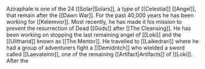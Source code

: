Aziraphale is one of the 24 [[Solar|Solars]], a type of [[Celestial]] [[Angel]], that remain after the [[Dawn War]]. For the past 40,000 years he has been working for [[Kelemvor]]. Most recently, he has made it his mission to prevent the resurrection of Dead [[Gods]] after [[The Cleansing]]. He has been working on stopping the last remaining angel of [[Loki]] and the [[Ulitharid]] known as [[The Mentor]]. He travelled to [[Laikedrari]] where he had a group of adventurers fight a [[Demidritch]] who wielded a sword called [[Laevateinn]], one of the remaining [[Artifact|Artifacts]] of [[Loki]]. After the 